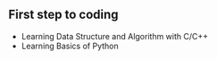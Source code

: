 ## First step to coding

* Learning Data Structure and Algorithm with C/C++
* Learning Basics of Python
